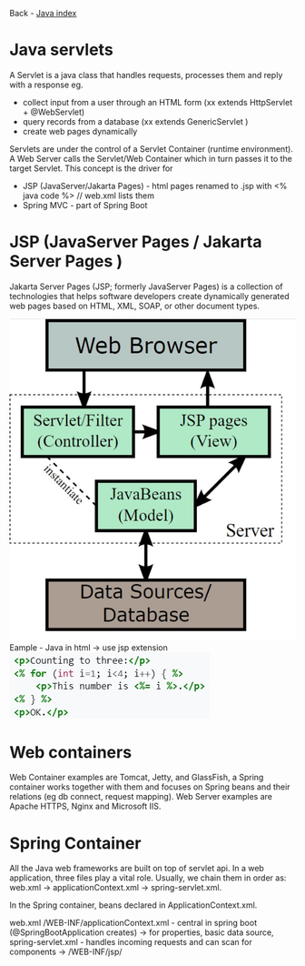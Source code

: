 Back - [Java index](0-index.md)

# Java servlets
A Servlet is a java class that handles requests, processes them and reply with a response eg.
- collect input from a user through an HTML form (xx extends HttpServlet + @WebServlet)
- query records from a database (xx extends GenericServlet )
- create web pages dynamically

Servlets are under the control of a Servlet Container (runtime environment). A Web Server calls
the Servlet/Web Container which in turn passes it to the target Servlet.
This concept is the driver for
- JSP (JavaServer/Jakarta Pages) - html pages renamed to .jsp with <% java code %> // web.xml lists 
  them
- Spring MVC - part of Spring Boot

# JSP (JavaServer Pages / Jakarta Server Pages )
Jakarta Server Pages (JSP; formerly JavaServer Pages) is a collection of technologies that helps software developers create dynamically generated web pages based on HTML, XML, SOAP, or other document types.

![JSP](jpg/1-jsp.jpg)
Eample - Java in html -> use jsp extension
![Example](jpg/1-jsp-example.jpg)

# Web containers
Web Container examples are Tomcat, Jetty, and GlassFish, a Spring container works together with
them and focuses on Spring beans and their relations (eg db connect, request mapping).
Web Server examples are Apache HTTPS, Nginx and Microsoft IIS.

# Spring Container
All the Java web frameworks are built on top of servlet api. In a web application, three files 
play a vital role. Usually, we chain them in order as: web.xml -> applicationContext.xml -> spring-servlet.xml.

In the Spring container, beans declared in ApplicationContext.xml.


web.xml
/WEB-INF/applicationContext.xml - central in spring boot (@SpringBootApplication creates)
-> for properties, basic data source,
spring-servlet.xml - handles incoming requests and can scan for components
-> /WEB-INF/jsp/







